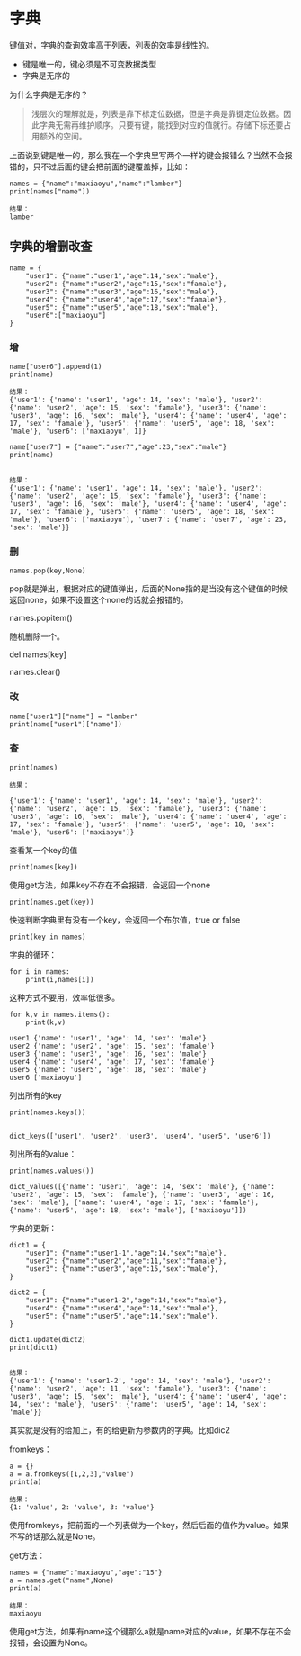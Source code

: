 #  字典

键值对，字典的查询效率高于列表，列表的效率是线性的。
- 键是唯一的，键必须是不可变数据类型
- 字典是无序的


为什么字典是无序的？

> 浅层次的理解就是，列表是靠下标定位数据，但是字典是靠键定位数据。因此字典无需再维护顺序。只要有键，能找到对应的值就行。存储下标还要占用额外的空间。

上面说到键是唯一的，那么我在一个字典里写两个一样的键会报错么？当然不会报错的，只不过后面的键会把前面的键覆盖掉，比如：

```
names = {"name":"maxiaoyu","name":"lamber"}
print(names["name"])

结果：
lamber
```




## 字典的增删改查


```
name = {
    "user1": {"name":"user1","age":14,"sex":"male"},
    "user2": {"name":"user2","age":15,"sex":"famale"},
    "user3": {"name":"user3","age":16,"sex":"male"},
    "user4": {"name":"user4","age":17,"sex":"famale"},
    "user5": {"name":"user5","age":18,"sex":"male"},
    "user6":["maxiaoyu"]
}
```


### 增


```
name["user6"].append(1)
print(name)

结果：
{'user1': {'name': 'user1', 'age': 14, 'sex': 'male'}, 'user2': {'name': 'user2', 'age': 15, 'sex': 'famale'}, 'user3': {'name': 'user3', 'age': 16, 'sex': 'male'}, 'user4': {'name': 'user4', 'age': 17, 'sex': 'famale'}, 'user5': {'name': 'user5', 'age': 18, 'sex': 'male'}, 'user6': ['maxiaoyu', 1]}
```


```
name["user7"] = {"name":"user7","age":23,"sex":"male"}
print(name)


结果：
{'user1': {'name': 'user1', 'age': 14, 'sex': 'male'}, 'user2': {'name': 'user2', 'age': 15, 'sex': 'famale'}, 'user3': {'name': 'user3', 'age': 16, 'sex': 'male'}, 'user4': {'name': 'user4', 'age': 17, 'sex': 'famale'}, 'user5': {'name': 'user5', 'age': 18, 'sex': 'male'}, 'user6': ['maxiaoyu'], 'user7': {'name': 'user7', 'age': 23, 'sex': 'male'}}
```

### 删


```
names.pop(key,None)
```
pop就是弹出，根据对应的键值弹出，后面的None指的是当没有这个键值的时候返回none，如果不设置这个none的话就会报错的。

names.popitem()

随机删除一个。

del names[key]

names.clear()


### 改


```
name["user1"]["name"] = "lamber"
print(name["user1"]["name"])
```

### 查


```
print(names)

结果：

{'user1': {'name': 'user1', 'age': 14, 'sex': 'male'}, 'user2': {'name': 'user2', 'age': 15, 'sex': 'famale'}, 'user3': {'name': 'user3', 'age': 16, 'sex': 'male'}, 'user4': {'name': 'user4', 'age': 17, 'sex': 'famale'}, 'user5': {'name': 'user5', 'age': 18, 'sex': 'male'}, 'user6': ['maxiaoyu']}
```



查看某一个key的值
```
print(names[key])
```



使用get方法，如果key不存在不会报错，会返回一个none
```
print(names.get(key))
```

快速判断字典里有没有一个key，会返回一个布尔值，true or false

```
print(key in names)
```

字典的循环：


```
for i in names:
    print(i,names[i])
```

这种方式不要用，效率低很多。
```
for k,v in names.items():
    print(k,v)
    
user1 {'name': 'user1', 'age': 14, 'sex': 'male'}
user2 {'name': 'user2', 'age': 15, 'sex': 'famale'}
user3 {'name': 'user3', 'age': 16, 'sex': 'male'}
user4 {'name': 'user4', 'age': 17, 'sex': 'famale'}
user5 {'name': 'user5', 'age': 18, 'sex': 'male'}
user6 ['maxiaoyu']
```


列出所有的key
```
print(names.keys())


dict_keys(['user1', 'user2', 'user3', 'user4', 'user5', 'user6'])

```

列出所有的value：


```
print(names.values())

dict_values([{'name': 'user1', 'age': 14, 'sex': 'male'}, {'name': 'user2', 'age': 15, 'sex': 'famale'}, {'name': 'user3', 'age': 16, 'sex': 'male'}, {'name': 'user4', 'age': 17, 'sex': 'famale'}, {'name': 'user5', 'age': 18, 'sex': 'male'}, ['maxiaoyu']])
```


字典的更新：

```
dict1 = {
    "user1": {"name":"user1-1","age":14,"sex":"male"},
    "user2": {"name":"user2","age":11,"sex":"famale"},
    "user3": {"name":"user3","age":15,"sex":"male"},
}

dict2 = {
    "user1": {"name":"user1-2","age":14,"sex":"male"},
    "user4": {"name":"user4","age":14,"sex":"male"},
    "user5": {"name":"user5","age":14,"sex":"male"},
}

dict1.update(dict2)
print(dict1)


结果：
{'user1': {'name': 'user1-2', 'age': 14, 'sex': 'male'}, 'user2': {'name': 'user2', 'age': 11, 'sex': 'famale'}, 'user3': {'name': 'user3', 'age': 15, 'sex': 'male'}, 'user4': {'name': 'user4', 'age': 14, 'sex': 'male'}, 'user5': {'name': 'user5', 'age': 14, 'sex': 'male'}}
```
其实就是没有的给加上，有的给更新为参数内的字典。比如dic2

fromkeys：


```
a = {}
a = a.fromkeys([1,2,3],"value")
print(a)

结果：
{1: 'value', 2: 'value', 3: 'value'}
```
使用fromkeys，把前面的一个列表做为一个key，然后后面的值作为value。如果不写的话那么就是None。

get方法：

```
names = {"name":"maxiaoyu","age":"15"}
a = names.get("name",None)
print(a)

结果：
maxiaoyu
```

使用get方法，如果有name这个键那么a就是name对应的value，如果不存在不会报错，会设置为None。

